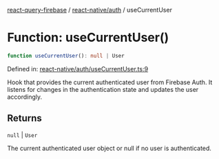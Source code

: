 [react-query-firebase](../../../modules.md) / [react-native/auth](../index.md) / useCurrentUser

# Function: useCurrentUser()

```ts
function useCurrentUser(): null | User
```

Defined in: [react-native/auth/useCurrentUser.ts:9](https://github.com/vpishuk/react-query-firebase/blob/09a15a5d938c4bdaa4fd86491bcf8ea41c16371f/react-native/auth/useCurrentUser.ts#L9)

Hook that provides the current authenticated user from Firebase Auth.
It listens for changes in the authentication state and updates the user accordingly.

## Returns

`null` \| `User`

The current authenticated user object or null if no user is authenticated.
